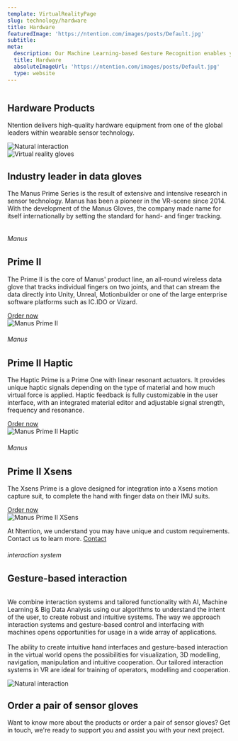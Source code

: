 ```yaml
---
template: VirtualRealityPage
slug: technology/hardware
title: Hardware
featuredImage: 'https://ntention.com/images/posts/Default.jpg'
subtitle:
meta:
  description: Our Machine Learning-based Gesture Recognition enables you to use specific hand movements, like a flick of the wrist or a set of finger movements, to control an AR/VR application. This intuitive  way of interaction lets  the user “show” the software what to do, rather than using a set of button clicks, levers or sticks to control the software.
  title: Hardware
  absoluteImageUrl: 'https://ntention.com/images/posts/Default.jpg'
  type: website
---
```


<div class="tech-margin">
<div class="full-width technology-section-black">
    <div class="column">
        <div class="container hover-image dark">
        <h2>Hardware Products</h2>
        <p>
        Ntention delivers high-quality hardware equipment from one of the global leaders within wearable sensor technology.  
        </p>
        </div>
        <div class="column3 left space-20t mobile-small">
          <img src="/images/technology/certified-dealer-white.png" alt="Natural interaction">
        </div>
    </div>
    <div class="column">
        <div class="container round-image">
            <img src="/images/technology/VR-showcase.jpg" alt="Virtual reality gloves">
        </div>
    </div>
</div>
</div>

<div class="section">
    <div class="taCenter">
        <h2>Industry leader in data gloves</h2>
        <div class="container skinnier">
        <p>
        The Manus Prime Series is the result of extensive and intensive research in sensor technology. Manus has been a pioneer in the VR-scene since 2014. With the development of the Manus Gloves, the company made name for itself internationally by setting the standard for hand- and finger tracking.
        </p>
        </div>
</div>

<div class="row space-100t reverse">
<div class="column links">
    <h6>Manus</h6>
    <h2>Prime II</h2>
    <p>
    The Prime II is the core of Manus' product line, an
    all-round wireless data glove that tracks individual
    fingers on two joints, and that can stream the
    data directly into Unity, Unreal, Motionbuilder or
    one of the large enterprise software platforms
    such as IC.IDO or Vizard.</p>
    <a class="button gradient left" href="#order">Order now</a>
</div>
<div class="column">
    <div class="container">
      <img src="/images/technology/Prime-2.jpg" alt="Manus Prime II">
    </div>
</div>
</div>

<div class="row reverse">
<div class="column">
    <h6>Manus</h6>
    <h2>Prime II Haptic</h2>
    <p>
    The Haptic Prime is a Prime One with linear resonant
    actuators. It provides unique haptic signals depending on
    the type of material and how much virtual force is applied.
    Haptic feedback is fully customizable in the user interface,
    with an integrated material editor and adjustable signal
    strength, frequency and resonance.</p>
    <a class="button gradient left" href="#order">Order now</a>
</div>
<div class="column">
    <div class="container">
      <img src="/images/technology/Prime-2-Haptic.jpg" alt="Manus Prime II Haptic">
    </div>
</div>
</div>

<div class="row reverse">
<div class="column">
    <h6>Manus</h6>
    <h2>Prime II Xsens</h2>
    <p>
    The Xsens Prime is a glove designed for
    integration into a Xsens motion capture suit, to
    complete the hand with finger data on their IMU
    suits.</p>
    <a class="button gradient left" href="#order">Order now</a>
</div>
<div class="column">
    <div class="container">
      <img src="/images/technology/Prime-2-xsens.jpg" alt="Manus Prime II XSens">
    </div>
</div>
</div>

<div class="section">
    <div class="full-width">
        <div class="container dark mobile-contact-container">
        <p>
            At Ntention, we understand you may have unique and custom requirements. Contact us to learn more.
            <a class="button gradient right mobile-contact" href="/contact">Contact</a></p>
        </div>
    </div>
</div>

<div class="row space-100t space-100b">
<h6>interaction system</h6>
<h2>Gesture-based interaction</h2>
<div class="column">
    <div class="container">
    <p>
      We combine interaction systems and tailored functionality with AI, Machine Learning & Big Data Analysis using our algorithms to understand the intent of the user, to create robust and intuitive systems. The  way  we  approach  interaction  systems  and  gesture-based  control  and  interfacing  with machines opens opportunities for usage in a wide array of applications.<br><br>
      The ability to create intuitive hand   interfaces   and   gesture-based interaction  in  the  virtual  world  opens  the  possibilities  for  visualization,  3D  modelling, navigation,  manipulation  and  intuitive  cooperation.  Our tailored interaction  systems  in  VR are ideal  for training  of  operators,  modelling  and  cooperation.
    </p>
    </div>
</div>
<div class="column">
    <div class="container">
        <img src="/images/technology/Manus-Prime-Haptic.jpg" alt="Natural interaction">
    </div>
</div>
</div>

<div class="row">
    <div class="taCenter" id="order">
        <h2>Order a pair of sensor gloves</h2>
        <div class="container skinnier">
        <p>
        Want to know more about the products or order a pair of sensor gloves? Get in touch, we're ready to support you and assist you with your next project.
        </p>
        </div>
</div>
